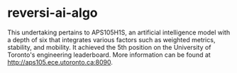 # reversi-ai-algo
This undertaking pertains to APS105H1S, an artificial intelligence model with a depth of six that integrates various factors such as weighted metrics, stability, and mobility. 
It achieved the 5th position on the University of Toronto's engineering leaderboard. More information can be found at http://aps105.ece.utoronto.ca:8090.
